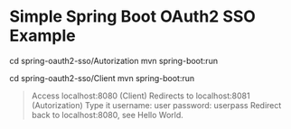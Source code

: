 # Simple Spring Boot OAuth2 SSO Example

cd spring-oauth2-sso/Autorization
mvn spring-boot:run

cd spring-oauth2-sso/Client
mvn spring-boot:run

> Access localhost:8080 (Client) 
> Redirects to localhost:8081 (Autorization) 
> Type it username: user password: userpass 
> Redirect back to localhost:8080, see Hello World.
